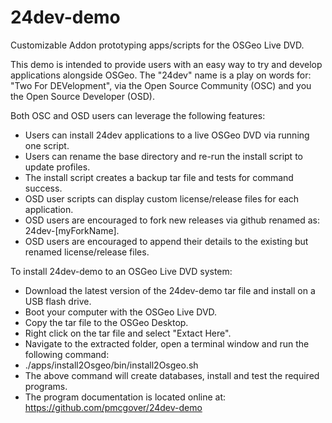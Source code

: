 # 24dev-demo
Customizable Addon prototyping apps/scripts for the OSGeo Live DVD.

This demo is intended to provide users with an easy way to try and develop 
applications alongside OSGeo.  The "24dev" name is a play on words for: "Two For DEVelopment",
via the Open Source Community (OSC) and you the Open Source Developer (OSD). 

Both OSC and OSD users can leverage the following features:
* Users can install 24dev applications to a live OSGeo DVD via running one script.
* Users can rename the base directory and re-run the install script to update profiles.   
* The install script creates a backup tar file and tests for command success.
* OSD user scripts can display custom license/release files for each application.  
* OSD users are encouraged to fork new releases via github renamed as: 24dev-[myForkName]. 
* OSD users are encouraged to append their details to the existing but renamed license/release files. 

To install 24dev-demo to an OSGeo Live DVD system:
* Download the latest version of the 24dev-demo tar file and install on a USB flash drive.
* Boot your computer with the OSGeo Live DVD.
* Copy the tar file to the OSGeo Desktop.
* Right click on the tar file and select "Extact Here".
* Navigate to the extracted folder, open a terminal window and run the following command:
*   ./apps/install2Osgeo/bin/install2Osgeo.sh
* The above command will create databases, install and test the required programs.
* The program documentation is located online at:  https://github.com/pmcgover/24dev-demo  

